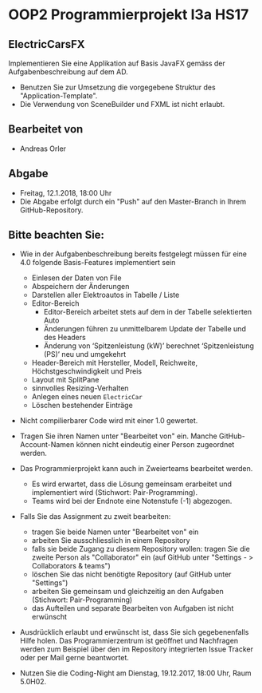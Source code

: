 ﻿# OOP2 Programmierprojekt I3a HS17

## ElectricCarsFX

Implementieren Sie eine Applikation auf Basis JavaFX gemäss der Aufgabenbeschreibung auf dem AD. 
 - Benutzen Sie zur Umsetzung die vorgegebene Struktur des "Application-Template".
 - Die Verwendung von SceneBuilder und FXML ist nicht erlaubt.

## Bearbeitet von
 - Andreas Orler

## Abgabe
- Freitag, 12.1.2018, 18:00 Uhr
- Die Abgabe erfolgt durch ein "Push" auf den Master-Branch in Ihrem GitHub-Repository.

## Bitte beachten Sie:
 - Wie in der Aufgabenbeschreibung bereits festgelegt müssen für eine 4.0 folgende Basis-Features implementiert sein
   - Einlesen der Daten von File
   - Abspeichern der Änderungen
   - Darstellen aller Elektroautos in Tabelle / Liste 
   - Editor-Bereich
     - Editor-Bereich arbeitet stets auf dem in der Tabelle selektierten Auto
     - Änderungen führen zu unmittelbarem Update der Tabelle und des Headers
     - Änderung von ‘Spitzenleistung (kW)’ berechnet ‘Spitzenleistung (PS)’ neu und umgekehrt
   - Header-Bereich mit Hersteller, Modell, Reichweite, Höchstgeschwindigkeit und Preis
   - Layout mit SplitPane
   - sinnvolles Resizing-Verhalten
   - Anlegen eines neuen `ElectricCar`
   - Löschen bestehender Einträge  
   
 - Nicht compilierbarer Code wird mit einer 1.0 gewertet.

 - Tragen Sie ihren Namen unter "Bearbeitet von" ein. Manche GitHub-Account-Namen können nicht
 eindeutig einer Person zugeordnet werden.
 
 - Das Programmierprojekt kann auch in Zweierteams bearbeitet werden. 
   - Es wird erwartet, dass die Lösung gemeinsam erarbeitet und implementiert wird (Stichwort: Pair-Programming).
   - Teams wird bei der Endnote eine Notenstufe (-1) abgezogen.
 
- Falls Sie das Assignment zu zweit bearbeiten:
   - tragen Sie beide Namen unter "Bearbeitet von" ein
   - arbeiten Sie ausschliesslich in einem Repository
   - falls sie beide Zugang zu diesem Repository wollen: tragen Sie die zweite Person als "Collaborator" ein (auf GitHub unter "Settings - > Collaborators & teams")
   - löschen Sie das nicht benötigte Repository (auf GitHub unter "Settings")
   - arbeiten Sie gemeinsam und gleichzeitig an den Aufgaben (Stichwort: Pair-Programming)
   - das Aufteilen und separate Bearbeiten von Aufgaben ist nicht erwünscht
 
 - Ausdrücklich erlaubt und erwünscht ist, dass Sie sich gegebenenfalls Hilfe holen.
 Das Programmierzentrum ist geöffnet und Nachfragen werden zum Beispiel über den im Repository integrierten 
 Issue Tracker oder per Mail gerne beantwortet. 
 
 - Nutzen Sie die Coding-Night am Dienstag, 19.12.2017, 18:00 Uhr, Raum 5.0H02. 

